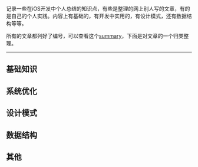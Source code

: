 记录一些在iOS开发中个人总结的知识点，有些是整理的网上别人写的文章，有的是自己的个人实践。内容上有基础的，有开发中实用的，有设计模式，还有数据结构等等。

所有的文章都列好了编号，可以查看这个[summary](x00_summary.md)，下面是对文章的一个归类整理。

-----

## 基础知识



## 系统优化



## 设计模式



## 数据结构



## 其他

